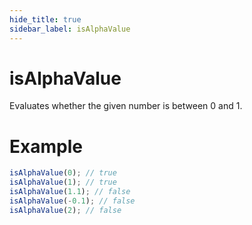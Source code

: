 ```yaml
---
hide_title: true
sidebar_label: isAlphaValue
---
```


# isAlphaValue

Evaluates whether the given number is between 0 and 1.

# Example

```typescript
isAlphaValue(0); // true
isAlphaValue(1); // true
isAlphaValue(1.1); // false
isAlphaValue(-0.1); // false
isAlphaValue(2); // false
```
